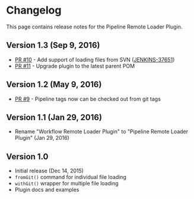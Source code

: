 Changelog
======

This page contains release notes for the Pipeline Remote Loader Plugin.

Version 1.3 (Sep 9, 2016)
----

* [PR #10](https://github.com/jenkinsci/workflow-remote-loader-plugin/pull/10) - Add support of loading files from SVN ([JENKINS-37651](https://issues.jenkins-ci.org/browse/JENKINS-37651))
* [PR #11](https://github.com/jenkinsci/workflow-remote-loader-plugin/pull/11) - Upgrade plugin to the latest parent POM

Version 1.2 (May 9, 2016)
----

* [PR #9](https://github.com/jenkinsci/workflow-remote-loader-plugin/pull/9) - Pipeline tags now can be checked out from git tags

Version 1.1 (Jan 29, 2016)
----

* Rename "Workflow Remote Loader Plugin" to "Pipeline Remote Loader Plugin" (Jan 29, 2016)

Version 1.0
----

* Initial release (Dec 14, 2015)
 * <code>fromGit()</code> command for individual file loading
 * <code>withGit()</code> wrapper for multiple file loading
 * Plugin docs and examples
